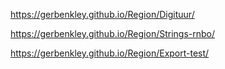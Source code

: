 https://gerbenkley.github.io/Region/Digituur/

https://gerbenkley.github.io/Region/Strings-rnbo/

https://gerbenkley.github.io/Region/Export-test/
